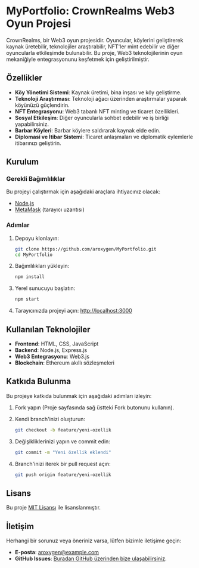 # MyPortfolio: CrownRealms Web3 Oyun Projesi

CrownRealms, bir Web3 oyun projesidir. Oyuncular, köylerini geliştirerek kaynak üretebilir, teknolojiler araştırabilir, NFT'ler mint edebilir ve diğer oyuncularla etkileşimde bulunabilir. Bu proje, Web3 teknolojilerinin oyun mekaniğiyle entegrasyonunu keşfetmek için geliştirilmiştir.

## Özellikler
- **Köy Yönetimi Sistemi**: Kaynak üretimi, bina inşası ve köy geliştirme.
- **Teknoloji Araştırması**: Teknoloji ağacı üzerinden araştırmalar yaparak köyünüzü güçlendirin.
- **NFT Entegrasyonu**: Web3 tabanlı NFT minting ve ticaret özellikleri.
- **Sosyal Etkileşim**: Diğer oyuncularla sohbet edebilir ve iş birliği yapabilirsiniz.
- **Barbar Köyleri**: Barbar köylere saldırarak kaynak elde edin.
- **Diplomasi ve İtibar Sistemi**: Ticaret anlaşmaları ve diplomatik eylemlerle itibarınızı geliştirin.

## Kurulum

### Gerekli Bağımlılıklar
Bu projeyi çalıştırmak için aşağıdaki araçlara ihtiyacınız olacak:
- [Node.js](https://nodejs.org/)
- [MetaMask](https://metamask.io/) (tarayıcı uzantısı)

### Adımlar
1. Depoyu klonlayın:
   ```bash
   git clone https://github.com/aroxygen/MyPortfolio.git
   cd MyPortfolio
   ```
   
2. Bağımlılıkları yükleyin:
   ```bash
   npm install
   ```
   
3. Yerel sunucuyu başlatın:
   ```bash
   npm start
   ```
   
4. Tarayıcınızda projeyi açın: [http://localhost:3000](http://localhost:3000)

## Kullanılan Teknolojiler
- **Frontend**: HTML, CSS, JavaScript
- **Backend**: Node.js, Express.js
- **Web3 Entegrasyonu**: Web3.js
- **Blockchain**: Ethereum akıllı sözleşmeleri

## Katkıda Bulunma
Bu projeye katkıda bulunmak için aşağıdaki adımları izleyin:
1. Fork yapın (Proje sayfasında sağ üstteki Fork butonunu kullanın).
2. Kendi branch'inizi oluşturun:
   ```bash
   git checkout -b feature/yeni-ozellik
   ```
   
3. Değişikliklerinizi yapın ve commit edin:
   ```bash
   git commit -m "Yeni özellik eklendi"
   ```
   
4. Branch'inizi iterek bir pull request açın:
   ```bash
   git push origin feature/yeni-ozellik
   ```

## Lisans
Bu proje [MIT Lisansı](https://opensource.org/licenses/MIT) ile lisanslanmıştır.

## İletişim
Herhangi bir sorunuz veya öneriniz varsa, lütfen bizimle iletişime geçin:
- **E-posta**: aroxygen@example.com
- **GitHub Issues**: [Buradan GitHub üzerinden bize ulaşabilirsiniz](https://github.com/aroxygen/MyPortfolio/issues).